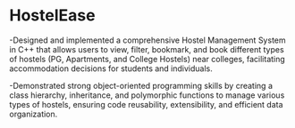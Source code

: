 # HostelEase
-Designed and implemented a comprehensive Hostel Management System in C++ that allows users to view, filter, bookmark, and book different types of hostels (PG, Apartments, and College Hostels) near colleges, facilitating accommodation decisions for students and individuals.

-Demonstrated strong object-oriented programming skills by creating a class hierarchy, inheritance, and polymorphic functions to manage various types of hostels, ensuring code reusability, extensibility, and efficient data organization.
